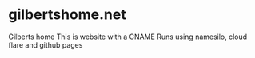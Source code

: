 # gilbertshome.net
Gilberts home
This is website with a CNAME
Runs using namesilo, cloud flare and github pages
